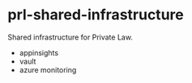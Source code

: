 # prl-shared-infrastructure

Shared infrastructure for Private Law. 

- appinsights
- vault
- azure monitoring
